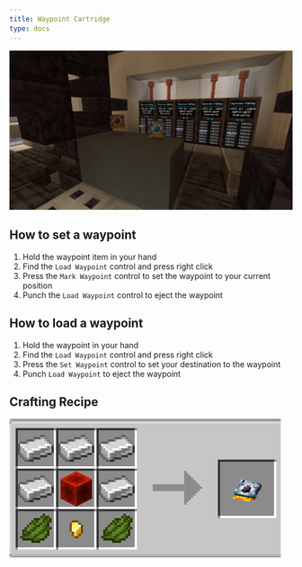 ```yaml
---
title: Waypoint Cartridge
type: docs
---
```


![WC](images/waypoints/waypoints.png)

## How to set a waypoint

1. Hold the waypoint item in your hand
2. Find the `Load Waypoint` control and press right click
3. Press the `Mark Waypoint` control to set the waypoint to your current position
4. Punch the `Load Waypoint` control to eject the waypoint

## How to load a waypoint

1. Hold the waypoint in your hand
2. Find the `Load Waypoint` control and press right click
3. Press the `Set Waypoint` control to set your destination to the waypoint
4. Punch `Load Waypoint` to eject the waypoint

## Crafting Recipe

![WCR](images/waypoints/image_2024-08-08_212425838.png)
